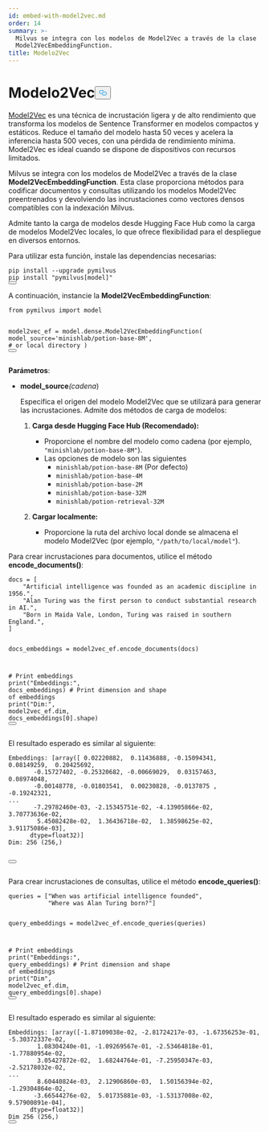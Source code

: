 ```yaml
---
id: embed-with-model2vec.md
order: 14
summary: >-
  Milvus se integra con los modelos de Model2Vec a través de la clase
  Model2VecEmbeddingFunction.
title: Modelo2Vec
---
```

<h1 id="Model2Vec" class="common-anchor-header">Modelo2Vec<button data-href="#Model2Vec" class="anchor-icon" translate="no">
      <svg translate="no"
        aria-hidden="true"
        focusable="false"
        height="20"
        version="1.1"
        viewBox="0 0 16 16"
        width="16"
      >
        <path
          fill="#0092E4"
          fill-rule="evenodd"
          d="M4 9h1v1H4c-1.5 0-3-1.69-3-3.5S2.55 3 4 3h4c1.45 0 3 1.69 3 3.5 0 1.41-.91 2.72-2 3.25V8.59c.58-.45 1-1.27 1-2.09C10 5.22 8.98 4 8 4H4c-.98 0-2 1.22-2 2.5S3 9 4 9zm9-3h-1v1h1c1 0 2 1.22 2 2.5S13.98 12 13 12H9c-.98 0-2-1.22-2-2.5 0-.83.42-1.64 1-2.09V6.25c-1.09.53-2 1.84-2 3.25C6 11.31 7.55 13 9 13h4c1.45 0 3-1.69 3-3.5S14.5 6 13 6z"
        ></path>
      </svg>
    </button></h1><p><a href="https://github.com/MinishLab/model2vec">Model2Vec</a> es una técnica de incrustación ligera y de alto rendimiento que transforma los modelos de Sentence Transformer en modelos compactos y estáticos. Reduce el tamaño del modelo hasta 50 veces y acelera la inferencia hasta 500 veces, con una pérdida de rendimiento mínima. Model2Vec es ideal cuando se dispone de dispositivos con recursos limitados.</p>
<p>Milvus se integra con los modelos de Model2Vec a través de la clase <strong>Model2VecEmbeddingFunction</strong>. Esta clase proporciona métodos para codificar documentos y consultas utilizando los modelos Model2Vec preentrenados y devolviendo las incrustaciones como vectores densos compatibles con la indexación Milvus.</p>
<p>Admite tanto la carga de modelos desde Hugging Face Hub como la carga de modelos Model2Vec locales, lo que ofrece flexibilidad para el despliegue en diversos entornos.</p>
<p>Para utilizar esta función, instale las dependencias necesarias:</p>
<pre><code translate="no" class="language-bash">pip install --upgrade pymilvus
pip install <span class="hljs-string">&quot;pymilvus[model]&quot;</span>
<button class="copy-code-btn"></button></code></pre>
<p>A continuación, instancie la <strong>Model2VecEmbeddingFunction</strong>:</p>
<pre><code translate="no" class="language-python"><span class="hljs-keyword">from</span> pymilvus <span class="hljs-keyword">import</span> model

model2vec_ef = model.dense.Model2VecEmbeddingFunction(
    model_source=<span class="hljs-string">&#x27;minishlab/potion-base-8M&#x27;</span>, <span class="hljs-comment"># or local directory</span>
)
<button class="copy-code-btn"></button></code></pre>
<p><strong>Parámetros</strong>:</p>
<ul>
<li><p><strong>model_source</strong><em>(cadena</em>)</p>
<p>Especifica el origen del modelo Model2Vec que se utilizará para generar las incrustaciones. Admite dos métodos de carga de modelos:</p>
<ol>
<li><p><strong>Carga desde Hugging Face Hub (Recomendado):</strong></p>
<ul>
<li>Proporcione el nombre del modelo como cadena (por ejemplo, <code translate="no">&quot;minishlab/potion-base-8M&quot;</code>).</li>
<li>Las opciones de modelo son las siguientes<ul>
<li><code translate="no">minishlab/potion-base-8M</code> (Por defecto)</li>
<li><code translate="no">minishlab/potion-base-4M</code></li>
<li><code translate="no">minishlab/potion-base-2M</code></li>
<li><code translate="no">minishlab/potion-base-32M</code></li>
<li><code translate="no">minishlab/potion-retrieval-32M</code></li>
</ul></li>
</ul></li>
<li><p><strong>Cargar localmente:</strong></p>
<ul>
<li>Proporcione la ruta del archivo local donde se almacena el modelo Model2Vec (por ejemplo, <code translate="no">&quot;/path/to/local/model&quot;</code>).</li>
</ul></li>
</ol></li>
</ul>
<p>Para crear incrustaciones para documentos, utilice el método <strong>encode_documents()</strong>:</p>
<pre><code translate="no" class="language-python">docs = [
    <span class="hljs-string">&quot;Artificial intelligence was founded as an academic discipline in 1956.&quot;</span>,
    <span class="hljs-string">&quot;Alan Turing was the first person to conduct substantial research in AI.&quot;</span>,
    <span class="hljs-string">&quot;Born in Maida Vale, London, Turing was raised in southern England.&quot;</span>,
]

docs_embeddings = model2vec_ef.encode_documents(docs)

<span class="hljs-comment"># Print embeddings</span>
<span class="hljs-built_in">print</span>(<span class="hljs-string">&quot;Embeddings:&quot;</span>, docs_embeddings)
<span class="hljs-comment"># Print dimension and shape of embeddings</span>
<span class="hljs-built_in">print</span>(<span class="hljs-string">&quot;Dim:&quot;</span>, model2vec_ef.dim, docs_embeddings[<span class="hljs-number">0</span>].shape)
<button class="copy-code-btn"></button></code></pre>
<p>El resultado esperado es similar al siguiente:</p>
<pre><code translate="no" class="language-python">Embeddings: [array([ <span class="hljs-number">0.02220882</span>,  <span class="hljs-number">0.11436888</span>, -<span class="hljs-number">0.15094341</span>,  <span class="hljs-number">0.08149259</span>,  <span class="hljs-number">0.20425692</span>,
       -<span class="hljs-number">0.15727402</span>, -<span class="hljs-number">0.25320682</span>, -<span class="hljs-number">0.00669029</span>,  <span class="hljs-number">0.03157463</span>,  <span class="hljs-number">0.08974048</span>,
       -<span class="hljs-number">0.00148778</span>, -<span class="hljs-number">0.01803541</span>,  <span class="hljs-number">0.00230828</span>, -<span class="hljs-number">0.0137875</span> , -<span class="hljs-number">0.19242321</span>,
...
       -<span class="hljs-number">7.29782460e-03</span>, -<span class="hljs-number">2.15345751e-02</span>, -<span class="hljs-number">4.13905866e-02</span>,  <span class="hljs-number">3.70773636e-02</span>,
        <span class="hljs-number">5.45082428e-02</span>,  <span class="hljs-number">1.36436718e-02</span>,  <span class="hljs-number">1.38598625e-02</span>,  <span class="hljs-number">3.91175086e-03</span>],
      dtype=float32)]
Dim: <span class="hljs-number">256</span> (<span class="hljs-number">256</span>,)

<button class="copy-code-btn"></button></code></pre>
<p>Para crear incrustaciones de consultas, utilice el método <strong>encode_queries()</strong>:</p>
<pre><code translate="no" class="language-python">queries = [<span class="hljs-string">&quot;When was artificial intelligence founded&quot;</span>, 
           <span class="hljs-string">&quot;Where was Alan Turing born?&quot;</span>]

query_embeddings = model2vec_ef.encode_queries(queries)

<span class="hljs-comment"># Print embeddings</span>
<span class="hljs-built_in">print</span>(<span class="hljs-string">&quot;Embeddings:&quot;</span>, query_embeddings)
<span class="hljs-comment"># Print dimension and shape of embeddings</span>
<span class="hljs-built_in">print</span>(<span class="hljs-string">&quot;Dim&quot;</span>, model2vec_ef.dim, query_embeddings[<span class="hljs-number">0</span>].shape)
<button class="copy-code-btn"></button></code></pre>
<p>El resultado esperado es similar al siguiente:</p>
<pre><code translate="no" class="language-python">Embeddings: [array([-<span class="hljs-number">1.87109038e-02</span>, -<span class="hljs-number">2.81724217e-03</span>, -<span class="hljs-number">1.67356253e-01</span>, -<span class="hljs-number">5.30372337e-02</span>,
        <span class="hljs-number">1.08304240e-01</span>, -<span class="hljs-number">1.09269567e-01</span>, -<span class="hljs-number">2.53464818e-01</span>, -<span class="hljs-number">1.77880954e-02</span>,
        <span class="hljs-number">3.05427872e-02</span>,  <span class="hljs-number">1.68244764e-01</span>, -<span class="hljs-number">7.25950347e-03</span>, -<span class="hljs-number">2.52178032e-02</span>,
...
        <span class="hljs-number">8.60440824e-03</span>,  <span class="hljs-number">2.12906860e-03</span>,  <span class="hljs-number">1.50156394e-02</span>, -<span class="hljs-number">1.29304864e-02</span>,
       -<span class="hljs-number">3.66544276e-02</span>,  <span class="hljs-number">5.01735881e-03</span>, -<span class="hljs-number">1.53137008e-02</span>,  <span class="hljs-number">9.57900891e-04</span>],
      dtype=float32)]
Dim <span class="hljs-number">256</span> (<span class="hljs-number">256</span>,)
<button class="copy-code-btn"></button></code></pre>
